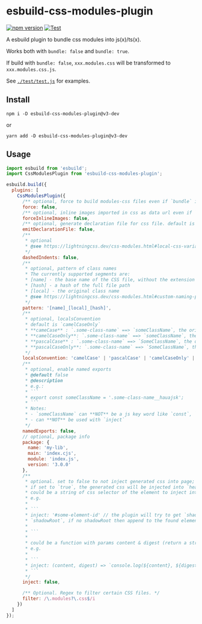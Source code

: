 # esbuild-css-modules-plugin

[![npm version](https://img.shields.io/npm/v/esbuild-css-modules-plugin/v3-dev)](https://www.npmjs.com/package/esbuild-css-modules-plugin/v/v3-dev)
[![Test](https://github.com/indooorsman/esbuild-css-modules-plugin/actions/workflows/test.yml/badge.svg)](https://github.com/indooorsman/esbuild-css-modules-plugin/actions/workflows/test.yml)

A esbuild plugin to bundle css modules into js(x)/ts(x).

Works both with `bundle: false` and `bundle: true`.

If build with `bundle: false`, `xxx.modules.css` will be transformed to `xxx.modules.css.js`.

See [`./test/test.js`](https://github.com/indooorsman/esbuild-css-modules-plugin/blob/master/test/test.js) for examples.

## Install

```shell
npm i -D esbuild-css-modules-plugin@v3-dev
```

or

```shell
yarn add -D esbuild-css-modules-plugin@v3-dev
```

## Usage

```js
import esbuild from 'esbuild';
import CssModulesPlugin from 'esbuild-css-modules-plugin';

esbuild.build({
  plugins: [
    CssModulesPlugin({
      /** optional, force to build modules-css files even if `bundle` is disabled in esbuild. default is `false` */
      force: false,
      /** optional, inline images imported in css as data url even if `bundle` is false. default is `false` */
      forceInlineImages: false,
      /** optional, generate declaration file for css file. default is `false` */
      emitDeclarationFile: false,
      /**
       * optional
       * @see https://lightningcss.dev/css-modules.html#local-css-variables
       */
      dashedIndents: false,
      /**
       * optional, pattern of class names
       * The currently supported segments are:
       * [name] - the base name of the CSS file, without the extension
       * [hash] - a hash of the full file path
       * [local] - the original class name
       * @see https://lightningcss.dev/css-modules.html#custom-naming-patterns
       */
      pattern: '[name]_[local]_[hash]',
      /**
       * optional, localsConvention
       * default is `camelCaseOnly`
       * **cameCase** : `.some-class-name` ==> `someClassName`, the original class name will not to be removed from the locals
       * **camelCaseOnly**: `.some-class-name` ==> `someClassName`, the original class name will be removed from the locals
       * **pascalCase** : `.some-class-name` ==> `SomeClassName`, the original class name will not to be removed from the locals
       * **pascalCaseOnly**: `.some-class-name` ==> `SomeClassName`, the original class name will be removed from the locals
       */
      localsConvention: 'camelCase' | 'pascalCase' | 'camelCaseOnly' | 'pascalCaseOnly',
      /**
       * optional, enable named exports
       * @default false
       * @description
       * e.g.:
       * ```
       * export const someClassName = '.some-class-name__hauajsk';
       * ```
       * Notes:
       * - `someClassName` can **NOT** be a js key word like `const`, `var` & etc.
       * - can **NOT** be used with `inject`
       */
      namedExports: false,
      // optional, package info
      package: {
        name: 'my-lib',
        main: 'index.cjs',
        module: 'index.js',
        version: '3.0.0'
      },
      /**
       * optional. set to false to not inject generated css into page;
       * if set to `true`, the generated css will be injected into `head`;
       * could be a string of css selector of the element to inject into,
       * e.g.
       *
       * ```
       * inject: '#some-element-id' // the plugin will try to get `shadowRoot` of the found element, and append css to the
       * `shadowRoot`, if no shadowRoot then append to the found element, if no element found then append to document.head
       *
       * ```
       *
       * could be a function with params content & digest (return a string of js code to inject css into page),
       * e.g.
       *
       * ```
       * inject: (content, digest) => `console.log(${content}, ${digest})`
       * ```
       */
      inject: false,

      /** Optional. Regex to filter certain CSS files. */
      filter: /\.modules?\.css$/i
    })
  ]
});
```
